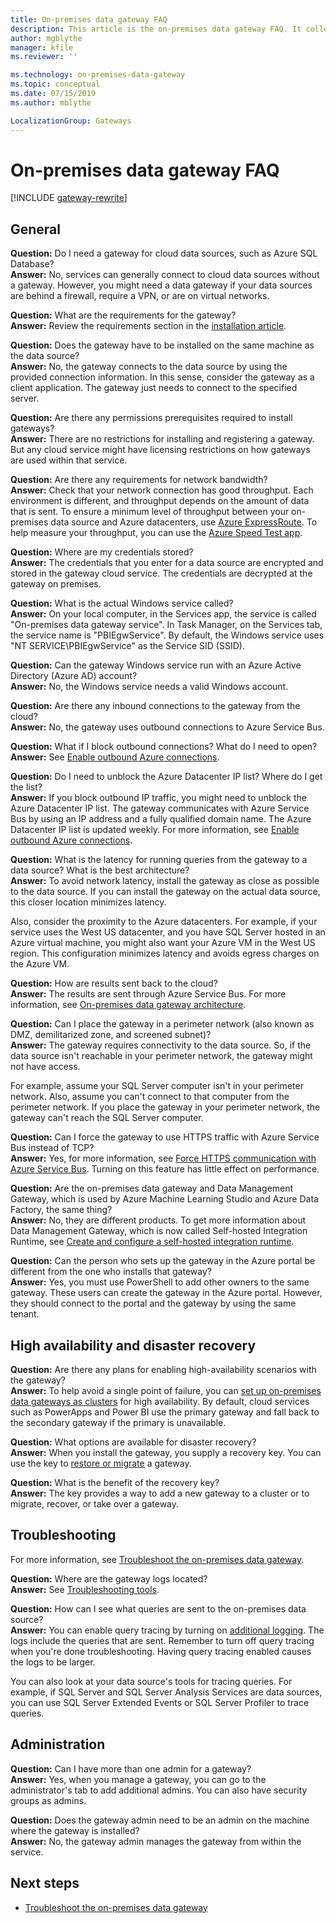 ```yaml
---
title: On-premises data gateway FAQ
description: This article is the on-premises data gateway FAQ. It collects frequently asked questions about the gateway into one spot.
author: mgblythe
manager: kfile
ms.reviewer: ''

ms.technology: on-premises-data-gateway
ms.topic: conceptual
ms.date: 07/15/2019
ms.author: mblythe

LocalizationGroup: Gateways
---
```


# On-premises data gateway FAQ

[!INCLUDE [gateway-rewrite](../includes/gateway-rewrite.md)]

## General

**Question:** Do I need a gateway for cloud data sources, such as Azure SQL Database?  
**Answer:** No, services can generally connect to cloud data sources without a gateway. However, you might need a data gateway if your data sources are behind a firewall, require a VPN, or are on virtual networks.

**Question:** What are the requirements for the gateway?  
**Answer:** Review the requirements section in the [installation article](service-gateway-install.md#requirements).

**Question:** Does the gateway have to be installed on the same machine as the data source?  
**Answer:** No, the gateway connects to the data source by using the provided connection information. In this sense, consider the gateway as a client application. The gateway just needs to connect to the specified server.

**Question:** Are there any permissions prerequisites required to install gateways?  
**Answer:** There are no restrictions for installing and registering a gateway. But any cloud service might have licensing restrictions on how gateways are used within that service.

**Question:** Are there any requirements for network bandwidth?  
**Answer:** Check that your network connection has good throughput. Each environment is different, and throughput depends on the amount of data that is sent. To ensure a minimum level of throughput between your on-premises data source and Azure datacenters, use [Azure ExpressRoute](https://docs.microsoft.com/azure/expressroute/expressroute-introduction). To help measure your throughput, you can use the [Azure Speed Test app](https://azurespeedtest.azurewebsites.net/).

**Question:** Where are my credentials stored?  
**Answer:** The credentials that you enter for a data source are encrypted and stored in the gateway cloud service. The credentials are decrypted at the gateway on premises.

**Question:** What is the actual Windows service called?  
**Answer:** On your local computer, in the Services app, the service is called "On-premises data gateway service". In Task Manager, on the Services tab, the service name is "PBIEgwService". By default, the Windows service uses "NT SERVICE\PBIEgwService" as the Service SID (SSID).

**Question:** Can the gateway Windows service run with an Azure Active Directory (Azure AD) account?  
**Answer:** No, the Windows service needs a valid Windows account.

**Question:** Are there any inbound connections to the gateway from the cloud?  
**Answer:** No, the gateway uses outbound connections to Azure Service Bus.

**Question:** What if I block outbound connections? What do I need to open?  
**Answer:** See [Enable outbound Azure connections](service-gateway-communication.md#enable-outbound-azure-connections).

**Question:** Do I need to unblock the Azure Datacenter IP list? Where do I get the list?  
**Answer:** If you block outbound IP traffic, you might need to unblock the Azure Datacenter IP list. The gateway communicates with Azure Service Bus by using an IP address and a fully qualified domain name. The Azure Datacenter IP list is updated weekly. For more information, see [Enable outbound Azure connections](service-gateway-communication.md#enable-outbound-azure-connections).

**Question:** What is the latency for running queries from the gateway to a data source? What is the best architecture?  
**Answer:** To avoid network latency, install the gateway as close as possible to the data source. If you can install the gateway on the actual data source, this closer location minimizes latency.

Also, consider the proximity to the Azure datacenters. For example, if your service uses the West US datacenter, and you have SQL Server hosted in an Azure virtual machine, you might also want your Azure VM in the West US region. This configuration minimizes latency and avoids egress charges on the Azure VM.

**Question:** How are results sent back to the cloud?  
**Answer:** The results are sent through Azure Service Bus. For more information, see [On-premises data gateway architecture](service-gateway-onprem-indepth.md).

**Question:** Can I place the gateway in a perimeter network (also known as DMZ, demilitarized zone, and screened subnet)?  
**Answer:** The gateway requires connectivity to the data source. So, if the data source isn't reachable in your perimeter network, the gateway might not have access.

For example, assume your SQL Server computer isn't in your perimeter network. Also, assume you can't connect to that computer from the perimeter network. If you place the gateway in your perimeter network, the gateway can't reach the SQL Server computer.

**Question:** Can I force the gateway to use HTTPS traffic with Azure Service Bus instead of TCP?  
**Answer:** Yes, for more information, see [Force HTTPS communication with Azure Service Bus](service-gateway-communication.md#force-https-communication-with-azure-service-bus). Turning on this feature has little effect on performance.

**Question:** Are the on-premises data gateway and Data Management Gateway, which is used by Azure Machine Learning Studio and Azure Data Factory, the same thing?  
**Answer:** No, they are different products. To get more information about Data Management Gateway, which is now called Self-hosted Integration Runtime, see [Create and configure a self-hosted integration runtime](/azure/data-factory/create-self-hosted-integration-runtime).

**Question:** Can the person who sets up the gateway in the Azure portal be different from the one who installs that gateway?  
**Answer:** Yes, you must use PowerShell to add other owners to the same gateway. These users can create the gateway in the Azure portal. However, they should connect to the portal and the gateway by using the same tenant.

## High availability and disaster recovery

**Question:** Are there any plans for enabling high-availability scenarios with the gateway?  
**Answer:** To help avoid a single point of failure, you can [set up on-premises data gateways as clusters](service-gateway-high-availability-clusters.md) for high availability. By default, cloud services such as PowerApps and Power BI use the primary gateway and fall back to the secondary gateway if the primary is unavailable.

**Question:** What options are available for disaster recovery?  
**Answer:** When you install the gateway, you supply a recovery key. You can use the key to [restore or migrate](service-gateway-migrate.md) a gateway.

**Question:** What is the benefit of the recovery key?  
**Answer:** The key provides a way to add a new gateway to a cluster or to migrate, recover, or take over a gateway.

## Troubleshooting

For more information, see [Troubleshoot the on-premises data gateway](service-gateway-tshoot.md).

**Question:** Where are the gateway logs located?  
**Answer:** See [Troubleshooting tools](service-gateway-tshoot.md#troubleshooting-tools).

**Question:** How can I see what queries are sent to the on-premises data source?  
**Answer:** You can enable query tracing by turning on [additional logging](service-gateway-performance.md#slow-performing-queries). The logs include the queries that are sent. Remember to turn off query tracing when you're done troubleshooting. Having query tracing enabled causes the logs to be larger.

You can also look at your data source's tools for tracing queries. For example, if SQL Server and SQL Server Analysis Services are data sources, you can use SQL Server Extended Events or SQL Server Profiler to trace queries.

## Administration

**Question:** Can I have more than one admin for a gateway?  
**Answer:** Yes, when you manage a gateway, you can go to the administrator's tab to add additional admins. You can also have security groups as admins.

**Question:** Does the gateway admin need to be an admin on the machine where the gateway is installed?  
**Answer:** No, the gateway admin manages the gateway from within the service.

## Next steps

* [Troubleshoot the on-premises data gateway](service-gateway-tshoot.md)
